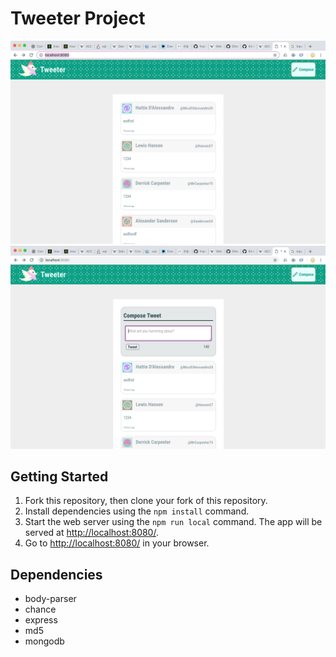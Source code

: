 # Tweeter Project

!["The page loaded"](https://github.com/Ethenalee/tweeter/blob/master/screenshot/Screen.png?raw=true)
!["The page compose "](https://github.com/Ethenalee/tweeter/blob/master/screenshot/Screen1.png?raw=true)

## Getting Started

1. Fork this repository, then clone your fork of this repository.
2. Install dependencies using the `npm install` command.
3. Start the web server using the `npm run local` command. The app will be served at <http://localhost:8080/>.
4. Go to <http://localhost:8080/> in your browser.

## Dependencies

- body-parser
- chance
- express
- md5
- mongodb

